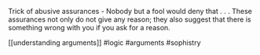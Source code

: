 Trick of abusive assurances - Nobody but a fool would deny that . . . These assurances not only do not give any reason; they also suggest that there is something wrong with you if you ask for a reason.

[[understanding arguments]]
#logic #arguments #sophistry 